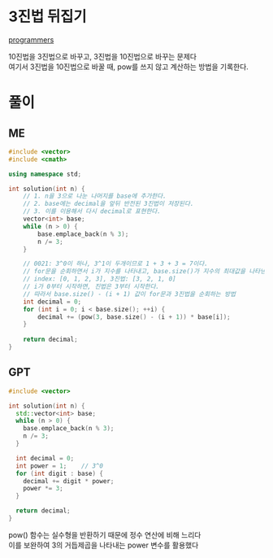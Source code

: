 # 3진법 뒤집기
[programmers](https://school.programmers.co.kr/learn/courses/30/lessons/68935)   

10진법을 3진법으로 바꾸고, 3진법을 10진법으로 바꾸는 문제다   
여기서 3진법을 10진법으로 바꿀 때, pow를 쓰지 않고 계산하는 방법을 기록한다.   

# 풀이
## ME
```CPP
#include <vector>
#include <cmath>

using namespace std;

int solution(int n) {
    // 1. n을 3으로 나눈 나머지를 base에 추가한다.
    // 2. base에는 decimal을 앞뒤 반전된 3진법이 저장된다.
    // 3. 이를 이용해서 다시 decimal로 표현한다.
    vector<int> base;
    while (n > 0) {
        base.emplace_back(n % 3);
        n /= 3;
    }

    // 0021: 3^0이 하나, 3^1이 두개이므로 1 + 3 + 3 = 7이다.
    // for문을 순회하면서 i가 지수를 나타내고, base.size()가 지수의 최대값을 나타낸다.
    // index: [0, 1, 2, 3], 3진법: [3, 2, 1, 0]
    // i가 0부터 시작하면, 진법은 3부터 시작한다. 
    // 따라서 base.size() - (i + 1) 값이 for문과 3진법을 순회하는 방법
    int decimal = 0;
    for (int i = 0; i < base.size(); ++i) {
        decimal += (pow(3, base.size() - (i + 1)) * base[i]);
    }
    
    return decimal;
}
```

## GPT
```cpp
#include <vector>

int solution(int n) {
  std::vector<int> base;
  while (n > 0) {
    base.emplace_back(n % 3);
    n /= 3;
  }

  int decimal = 0;
  int power = 1;    // 3^0
  for (int digit : base) {
    decimal += digit * power;
    power *= 3;
  }

  return decimal;
}
```
pow() 함수는 실수형을 반환하기 때문에 정수 연산에 비해 느리다   
이를 보완하여 3의 거듭제곱을 나타내는 power 변수를 활용했다   